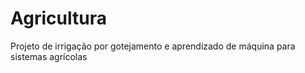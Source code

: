 # Agricultura

Projeto de irrigação por gotejamento e aprendizado de máquina para sistemas agrícolas
